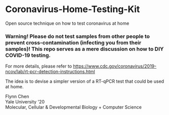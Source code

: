 # Coronavirus-Home-Testing-Kit
Open source technique on how to test coronavirus at home


### Warning! Please do not test samples from other people to prevent cross-contamination (infecting you from their samples)! This repo serves as a mere discussion on how to DIY COVID-19 testing.    
For more details, please refer to https://www.cdc.gov/coronavirus/2019-ncov/lab/rt-pcr-detection-instructions.html


The idea is to devise a simpler version of a RT-qPCR test that could be used at home. 


Flynn Chen   
Yale University '20  
Molecular, Cellular & Developmental Biology + Computer Science  
